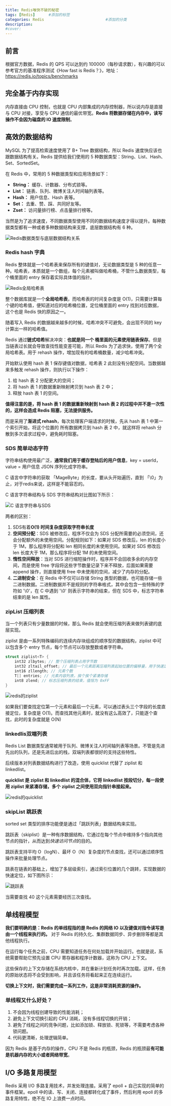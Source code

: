 ```yaml
---
title: Redis唯快不破的秘密
tags: [Redis]      #添加的标签
categories: Redis                           #添加的分类
description: 
#cover: 
---
```




## 前言

根据官方数据，Redis 的 QPS 可以达到约 100000（每秒请求数），有兴趣的可以参考官方的基准程序测试《How fast is Redis？》，地址：https://redis.io/topics/benchmarks



## 完全基于内存实现

内存直接由 CPU 控制，也就是 CPU 内部集成的内存控制器，所以说内存是直接与 CPU 对接，享受与 CPU 通信的最优带宽。**Redis 将数据存储在内存中，读写操作不会因为磁盘的 IO 速度限制**。



## 高效的数据结构

MySQL 为了提高检索速度使用了 B+ Tree 数据结构，所以 Redis 速度快应该也跟数据结构有关。Redis 提供给我们使用的 5 种数据类型：String、List、Hash、Set、SortedSet。

在 Redis 中，常用的 5 种数据类型和应用场景如下：

- **String：** 缓存、计数器、分布式锁等。
- **List：** 链表、队列、微博关注人时间轴列表等。
- **Hash：** 用户信息、Hash 表等。
- **Set：** 去重、赞、踩、共同好友等。
- **Zset：** 访问量排行榜、点击量排行榜等。

当然是为了追求速度，不同数据类型使用不同的数据结构速度才得以提升。每种数据类型都有一种或者多种数据结构来支撑，底层数据结构有 6 种。

![Redis数据类型与底层数据结构关系](https://gitee.com/hu-zhihong/picbed/raw/master/Redis%E6%95%B0%E6%8D%AE%E7%B1%BB%E5%9E%8B%E4%B8%8E%E5%BA%95%E5%B1%82%E6%95%B0%E6%8D%AE%E7%BB%93%E6%9E%84%E5%85%B3%E7%B3%BB.png)

### Redis hash 字典

Redis 整体就是一个哈希表来保存所有的键值对，无论数据类型是 5 种的任意一种。哈希表，本质就是一个数组，每个元素被叫做哈希桶，不管什么数据类型，每个桶里面的 entry 保存着实际具体值的指针。

![Redis全局哈希表](https://gitee.com/hu-zhihong/picbed/raw/master/Redis%E5%85%A8%E5%B1%80%E5%93%88%E5%B8%8C%E8%A1%A8.png)

整个数据库就是一个**全局哈希表**，而哈希表的时间复杂度是 O(1)，只需要计算每个键的哈希值，便知道对应的哈希桶位置，定位桶里面的 entry 找到对应数据，这个也是 Redis 快的原因之一。

随着写入 Redis 的数据越来越多的时候，哈希冲突不可避免，会出现不同的 key 计算出一样的哈希值。

Redis 通过**链式哈希**解决冲突：**也就是同一个 桶里面的元素使用链表保存**。但是当链表过长就会导致查找性能变差可能，所以 Redis 为了追求快，使用了两个全局哈希表。用于 rehash 操作，增加现有的哈希桶数量，减少哈希冲突。

开始默认使用 hash 表 1 保存键值对数据，哈希表 2 此刻没有分配空间。当数据越来多触发 rehash 操作，则执行以下操作：

1. 给 hash 表 2 分配更大的空间；
2. 将 hash 表 1 的数据重新映射拷贝到 hash 表 2 中；
3. 释放 hash 表 1 的空间。

**值得注意的是，将 hash 表 1 的数据重新映射到 hash 表 2 的过程中并不是一次性的，这样会造成 Redis 阻塞，无法提供服务。**

而是采用了**渐进式 rehash**，每次处理客户端请求的时候，先从 hash 表 1 中第一个索引开始，将这个位置的 所有数据拷贝到 hash 表 2 中，就这样将 rehash 分散到多次请求过程中，避免耗时阻塞。



### SDS 简单动态字符

字符串结构使用最广泛，**通常我们用于缓存登陆后的用户信息**，key = userId，value = 用户信息 JSON 序列化成字符串。

C 语言中字符串的获取 「MageByte」的长度，要从头开始遍历，直到 「\0」为止，对于redis来说，这样是不能容忍的。

C 语言字符串结构与 SDS 字符串结构对比图如下所示：

![C 语言字符串与SDS](https://gitee.com/hu-zhihong/picbed/raw/master/C%20%E8%AF%AD%E8%A8%80%E5%AD%97%E7%AC%A6%E4%B8%B2%E4%B8%8ESDS.png)

两者的区别：

1. SDS有着**O(1) 时间复杂度获取字符串长度**
2. **空间预分配**：SDS 被修改后，程序不仅会为 SDS 分配所需要的必须空间，还会分配额外的未使用空间。分配规则如下：如果对 SDS 修改后，len 的长度小于 1M，那么程序将分配和 len 相同长度的未使用空间。如果对 SDS 修改后 len 长度大于 1M，那么程序将分配 1M 的未使用空间。
3. **惰性空间释放**：当对 SDS 进行缩短操作时，程序并不会回收多余的内存空间，而是使用 free 字段将这些字节数量记录下来不释放，后面如果需要 append 操作，则直接使用 free 中未使用的空间，减少了内存的分配。
4. **二进制安全**：在 Redis 中不仅可以存储 String 类型的数据，也可能存储一些二进制数据。二进制数据并不是规则的字符串格式，其中会包含一些特殊的字符如 '\0'，在 C 中遇到 '\0' 则表示字符串的结束，但在 SDS 中，标志字符串结束的是 len 属性。



### zipList 压缩列表

当一个列表只有少量数据的时候，那么 Redis 就会使用压缩列表来做列表键的底层实现。

ziplist 是由一系列特殊编码的连续内存块组成的顺序型的数据结构，ziplist 中可以包含多个 entry 节点，每个节点可以存放整数或者字符串。

```c
struct ziplist<T> {
    int32 zlbytes; // 整个压缩列表占用字节数
    int32 zltail_offset; // 最后一个元素距离压缩列表起始位置的偏移量，用于快速定位到最后一个节点
    int16 zllength; // 元素个数
    T[] entries; // 元素内容列表，挨个挨个紧凑存储
    int8 zlend; // 标志压缩列表的结束，值恒为 0xFF
}
```

![redis的ziplist](https://gitee.com/hu-zhihong/picbed/raw/master/redis%E7%9A%84ziplist.png)

如果我们要查找定位第一个元素和最后一个元素，可以通过表头三个字段的长度直接定位，复杂度是 O(1)。而查找其他元素时，就没有这么高效了，只能逐个查找，此时的复杂度就是 O(N)



### linkedlis双端列表

Redis List 数据类型通常被用于队列、微博关注人时间轴列表等场景。不管是先进先出的队列，还是先进后出的栈，双端列表都很好的支持这些特性。

后续版本对列表数据结构进行了改造，使用 quicklist 代替了 ziplist 和 linkedlist。

**quicklist 是 ziplist 和 linkedlist 的混合体，它将 linkedlist 按段切分，每一段使用 ziplist 来紧凑存储，多个 ziplist 之间使用双向指针串接起来。**

![redis的quicklist](https://gitee.com/hu-zhihong/picbed/raw/master/redis%E7%9A%84quicklist.png)



### skipList 跳跃表

sorted set 类型的排序功能便是通过「跳跃列表」数据结构来实现。

跳跃表（skiplist）是一种有序数据结构，它通过在每个节点中维持多个指向其他节点的指针，从而达到*快速访问节点*的目的。

跳跃表支持平均 O（logN）、最坏 O（N）复杂度的节点查找，还可以通过顺序性操作来批量处理节点。

跳表在链表的基础上，增加了多层级索引，通过索引位置的几个跳转，实现数据的快速定位，如下图所示：

![跳跃表](https://gitee.com/hu-zhihong/picbed/raw/master/%E8%B7%B3%E8%B7%83%E8%A1%A8.png)

当需要查找 40 这个元素需要经历三次查找。



## 单线程模型

**我们要明确的是：Redis 的单线程指的是 Redis 的网络 IO 以及键值对指令读写是由一个线程来执行的。** 对于 Redis 的持久化、集群数据同步、异步删除等都是其他线程执行。

在运行每个任务之前，CPU 需要知道任务在何处加载并开始运行。也就是说，系统需要帮助它预先设置 CPU 寄存器和程序计数器，这称为 CPU 上下文。

这些保存的上下文存储在系统内核中，并在重新计划任务时再次加载。这样，任务的原始状态将不会受到影响，并且该任务将看起来正在连续运行。

**切换上下文时，我们需要完成一系列工作，这是非常消耗资源的操作。**

### 单线程又什么好处？

1. 不会因为线程创建导致的性能消耗；
2. 避免上下文切换引起的 CPU 消耗，没有多线程切换的开销；
3. 避免了线程之间的竞争问题，比如添加锁、释放锁、死锁等，不需要考虑各种锁问题。
4. 代码更清晰，处理逻辑简单。

因为 Redis 是基于内存的操作，CPU 不是 Redis 的瓶颈，Redis 的瓶颈最**有可能是机器内存的大小或者网络带宽**。



## I/O 多路复用模型

Redis 采用 I/O 多路复用技术，并发处理连接。采用了 epoll + 自己实现的简单的事件框架。epoll 中的读、写、关闭、连接都转化成了事件，然后利用 epoll 的多路复用特性，绝不在 IO 上浪费一点时间。